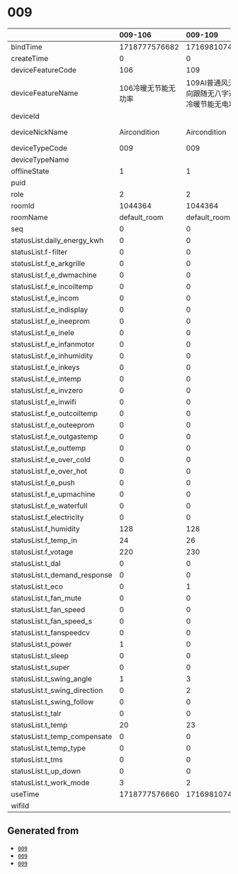 # 009

|                              | 009-106       | 009-109                    | 009-104              |
|:-----------------------------|:--------------|:---------------------------|:---------------------|
| bindTime                     | 1718777576682 | 1716981074782              | 1715959596828        |
| createTime                   | 0             | 0                          | 0                    |
| deviceFeatureCode            | 106           | 109                        | 104                  |
| deviceFeatureName            | 106冷暖无节能无功率   | 109AI普通风无风向跟随无八字送风冷暖节能无电功率 | 104冷暖节能无功率           |
| deviceId                     | <redacted>    | <redacted>                 | <redacted>           |
| deviceNickName               | Aircondition  | Aircondition               | Aircondition Hisense |
| deviceTypeCode               | 009           | 009                        | 009                  |
| deviceTypeName               |               |                            |                      |
| offlineState                 | 1             | 1                          | 1                    |
| puid                         | <redacted>    | <redacted>                 | <redacted>           |
| role                         | 2             | 2                          | 1                    |
| roomId                       | 1044364       | 1044364                    | 5031839              |
| roomName                     | default_room  | default_room               | Ceci Bedroom         |
| seq                          | 0             | 0                          | 0                    |
| statusList.daily_energy_kwh  | 0             | 0                          | 0                    |
| statusList.f-filter          | 0             | 0                          |                      |
| statusList.f_e_arkgrille     | 0             | 0                          | 0                    |
| statusList.f_e_dwmachine     | 0             | 0                          |                      |
| statusList.f_e_incoiltemp    | 0             | 0                          | 0                    |
| statusList.f_e_incom         | 0             | 0                          | 0                    |
| statusList.f_e_indisplay     | 0             | 0                          | 0                    |
| statusList.f_e_ineeprom      | 0             | 0                          | 0                    |
| statusList.f_e_inele         | 0             | 0                          | 0                    |
| statusList.f_e_infanmotor    | 0             | 0                          | 0                    |
| statusList.f_e_inhumidity    | 0             | 0                          | 0                    |
| statusList.f_e_inkeys        | 0             | 0                          | 0                    |
| statusList.f_e_intemp        | 0             | 0                          | 0                    |
| statusList.f_e_invzero       | 0             | 0                          | 0                    |
| statusList.f_e_inwifi        | 0             | 0                          | 0                    |
| statusList.f_e_outcoiltemp   | 0             | 0                          | 0                    |
| statusList.f_e_outeeprom     | 0             | 0                          | 0                    |
| statusList.f_e_outgastemp    | 0             | 0                          | 0                    |
| statusList.f_e_outtemp       | 0             | 0                          | 0                    |
| statusList.f_e_over_cold     | 0             | 0                          |                      |
| statusList.f_e_over_hot      | 0             | 0                          |                      |
| statusList.f_e_push          | 0             | 0                          | 0                    |
| statusList.f_e_upmachine     | 0             | 0                          |                      |
| statusList.f_e_waterfull     | 0             | 0                          |                      |
| statusList.f_electricity     | 0             | 0                          |                      |
| statusList.f_humidity        | 128           | 128                        |                      |
| statusList.f_temp_in         | 24            | 26                         | 31                   |
| statusList.f_votage          | 220           | 230                        |                      |
| statusList.t_dal             | 0             | 0                          |                      |
| statusList.t_demand_response | 0             | 0                          |                      |
| statusList.t_eco             | 0             | 1                          | 0                    |
| statusList.t_fan_mute        | 0             | 0                          | 0                    |
| statusList.t_fan_speed       | 0             | 0                          | 0                    |
| statusList.t_fan_speed_s     | 0             | 0                          | 0                    |
| statusList.t_fanspeedcv      | 0             | 0                          |                      |
| statusList.t_power           | 1             | 0                          | 0                    |
| statusList.t_sleep           | 0             | 0                          | 0                    |
| statusList.t_super           | 0             | 0                          | 0                    |
| statusList.t_swing_angle     | 1             | 3                          |                      |
| statusList.t_swing_direction | 0             | 2                          |                      |
| statusList.t_swing_follow    | 0             | 0                          |                      |
| statusList.t_talr            | 0             | 0                          |                      |
| statusList.t_temp            | 20            | 23                         | 24                   |
| statusList.t_temp_compensate | 0             | 0                          |                      |
| statusList.t_temp_type       | 0             | 0                          | 0                    |
| statusList.t_tms             | 0             | 0                          |                      |
| statusList.t_up_down         | 0             | 0                          | 0                    |
| statusList.t_work_mode       | 3             | 2                          | 2                    |
| useTime                      | 1718777576660 | 1716981074759              | 1715959596807        |
| wifiId                       | <redacted>    | <redacted>                 | <redacted>           |

## Generated from

- [`009`](009-106.json)
- [`009`](009-109.json)
- [`009`](009-104.json)
